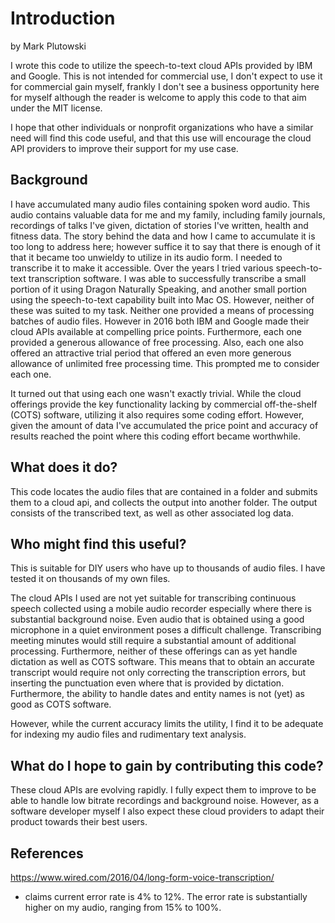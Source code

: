 # Introduction

by Mark Plutowski

I wrote this code to utilize the speech-to-text cloud APIs provided by
IBM and Google.  This is not intended for commercial use, I don't
expect to use it for commercial gain myself, frankly I don't see a
business opportunity here for myself although the reader is welcome to
apply this code to that aim under the MIT license.

I hope that other individuals or nonprofit organizations who have a similar
need will find this code useful, and that this use will encourage the
cloud API providers to improve their support for my use case.

## Background

I have accumulated many audio files containing spoken word audio.
This audio contains valuable data for me and my family, including
family journals, recordings of talks I've given,
dictation of stories I've written, health and fitness data.
The story behind the data and how I came to accumulate it is too long
to address here; however suffice it to say that there is enough of it
that it became too unwieldy to utilize in its audio form.
I needed to transcribe it to make it accessible. Over the years I
tried various speech-to-text transcription software.
I was able to successfully transcribe a small portion of it
using Dragon Naturally Speaking, and another small portion using the
speech-to-text capability built into Mac OS. However, neither of these
was suited to my task.  Neither one provided a means of processing
batches of audio files.  However in 2016 both IBM and Google made their
cloud APIs available at compelling price points.  Furthermore, each
one provided a generous allowance of free processing.  Also, each one
also offered an attractive trial period that offered an even more
generous allowance of unlimited free processing time.
This prompted me to consider each one.

It turned out that using each one wasn't exactly trivial.
While the cloud offerings provide the key functionality lacking by
commercial off-the-shelf (COTS) software, utilizing it also requires
some coding effort.
However, given the amount of data I've accumulated
the price point and accuracy of results reached the point
where this coding effort became worthwhile.

## What does it do?
This code locates the audio files that are contained in a folder and
submits them to a cloud api, and collects the output into another
folder.  The output consists of the transcribed text, as well as
other associated log data.

## Who might find this useful?
This is suitable for DIY users who have up to thousands of
audio files. I have tested it on thousands of my own files.

The cloud APIs I used are not yet suitable for transcribing
continuous speech collected using a mobile audio recorder especially
where there is substantial background noise.
Even audio that is obtained using a good microphone in a quiet
environment poses a difficult challenge. Transcribing
meeting minutes would still require a substantial amount of additional
processing. Furthermore, neither of these offerings can as yet
handle dictation as well as COTS software.  This means that to
obtain an accurate transcript would require not only correcting
the transcription errors, but inserting the punctuation even where
that is provided by dictation.  Furthermore, the ability to handle
dates and entity names is not (yet) as good as COTS software.

However, while the current accuracy limits the utility, I find it to be
adequate for indexing my audio files and rudimentary text analysis.


## What do I hope to gain by contributing this code?
These cloud APIs are evolving rapidly. I fully expect them to
improve to be able to handle low bitrate recordings and background
noise.  However, as a software developer myself I also expect these
cloud providers to adapt their product towards their best users.

## References
https://www.wired.com/2016/04/long-form-voice-transcription/
- claims current error rate is 4% to 12%.  The error rate is
 substantially higher on my audio, ranging from 15% to 100%.


